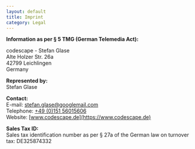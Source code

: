 ```yaml
---
layout: default
title: Imprint
category: Legal
---
```


**Information as per § 5 TMG (German Telemedia Act):**

codescape - Stefan Glase    
Alte Holzer Str. 26a    
42799 Leichlingen    
Germany

**Represented by:**    
Stefan Glase

**Contact:**  
E-mail: [stefan.glase@googlemail.com](mailto:stefan.glase@googlemail.com)    
Telephone: [+49 (0)151 56015606](tel:+4915156015606)    
Website: [www.codescape.de](https://www.codescape.de)

**Sales Tax ID:**    
Sales tax identification number as per § 27a of the German law on turnover tax: DE325874332
